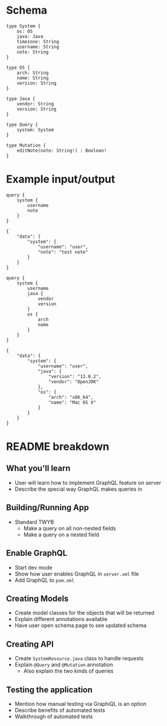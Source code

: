 # Schema

```
type System {
    os: OS
    java: Java
    timezone: String
    username: String
    note: String
}

type OS {
    arch: String
    name: String
    version: String
}

type Java {
    vendor: String
    version: String
}

type Query {
    system: System
}

type Mutation {
    editNote(note: String!) : Boolean!
}
```

# Example input/output

```
query {
    system {
        username
        note
    }
}

{
    "data": {
        "system": {
            "username": "user",
            "note": "test note"
        }
    }
}
```

```
query {
    system {
        username
        java {
            vendor
            version
        }
        os {
            arch
            name
        }
    }
}

{
    "data": {
        "system": {
            "username": "user",
            "java": {
                "version": "13.0.2",
                "vendor": "OpenJDK"
            },
            "os": {
                "arch": "x86_64",
                "name": "Mac OS X"
            }
        }
    }
}
```

# README breakdown

## What you'll learn

- User will learn how to implement GraphQL feature on server 
- Describe the special way GraphQL makes queries in

## Building/Running App

- Standard TWYB
  - Make a query on all non-nested fields
  - Make a query on a nested field

## Enable GraphQL

- Start dev mode
- Show how user enables GraphQL in `server.xml` file
- Add GraphQL to `pom.xml`

## Creating Models

- Create model classes for the objects that will be returned
- Explain different annotations available
- Have user open schema page to see updated schema

## Creating API

- Create `SystemResource.java` class to handle requests
- Explain `@Query` and `@Mutation` annotation
  - Also explain the two kinds of queries

## Testing the application

- Mention how manual testing via GraphiQL is an option
- Describe benefits of automated tests
- Walkthrough of automated tests
